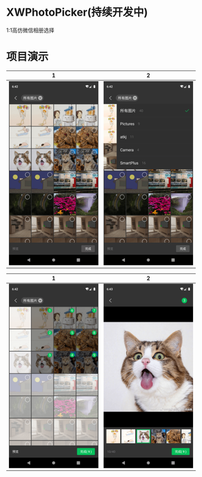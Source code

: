 # XWPhotoPicker(持续开发中)
1:1高仿微信相册选择

# 项目演示
|1|2|
|:---:|:---:|
|<img src="https://github.com/INTKILOW/XWPhotoPicker/blob/master/Screenshot/Screenshot_1576219359.png" width="300"/>|<img src="https://github.com/INTKILOW/XWPhotoPicker/blob/master/Screenshot/Screenshot_1576219365.png" width="300"/>|

|1|2|
|:---:|:---:|
|<img src="https://github.com/INTKILOW/XWPhotoPicker/blob/master/Screenshot/Screenshot_1576219374.png" width="300"/>|<img src="https://github.com/INTKILOW/XWPhotoPicker/blob/master/Screenshot/Screenshot_1576219382.png" width="300"/>|
